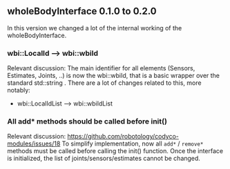 ## wholeBodyInterface 0.1.0 to 0.2.0 

In this version we changed a lot of the internal working of the wholeBodyInterface.

### wbi::LocalId --> wbi::wbiId
Relevant discussion:
The main identifier for all elements (Sensors, Estimates, Joints, ..) is now the 
wbi::wbiId, that is a basic wrapper over the standard std::string . There are a lot
of changes related to this, more notably:
 * wbi::LocalIdList --> wbi::wbiIdList 

### All add* methods should be called before init()
Relevant discussion: https://github.com/robotology/codyco-modules/issues/18
To simplify implementation, now all `add*` / `remove*` methods must be called 
before calling the init() function. Once the interface is initialized, the 
list of joints/sensors/estimates cannot be changed. 
